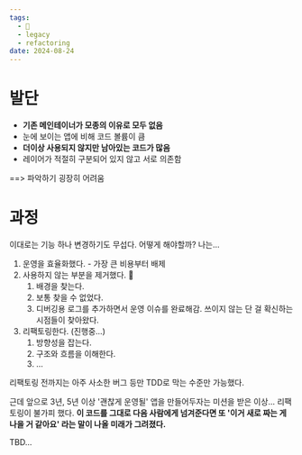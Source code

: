 ```yaml
---
tags:
  - 🌱
  - legacy
  - refactoring
date: 2024-08-24
---
```

# 발단

- **기존 메인테이너가 모종의 이유로 모두 없음**
- 눈에 보이는 앱에 비해 코드 볼륨이 큼
- **더이상 사용되지 않지만 남아있는 코드가 많음**
- 레이어가 적절히 구분되어 있지 않고 서로 의존함

==> 파악하기 굉장히 어려움

# 과정

이대로는 기능 하나 변경하기도 무섭다. 어떻게 해야할까? 나는…

1. 운영을 효율화했다. - 가장 큰 비용부터 배제
2. 사용하지 않는 부분을 제거했다. 🔪
	1. 배경을 찾는다.
	2. 보통 찾을 수 없었다.
	3. 디버깅용 로그를 추가하면서 운영 이슈를 완료해감. 쓰이지 않는 단 걸 확신하는 시점들이 찾아왔다.
3. 리팩토링한다. (진행중…)
	1. 방향성을 잡는다.
	2. 구조와 흐름을 이해한다.
	3. …


리팩토링 전까지는 아주 사소한 버그 등만 TDD로 막는 수준만 가능했다. 

근데 앞으로 3년, 5년 이상 '괜찮게 운영될' 앱을 만들어두자는 미션을 받은 이상… 리팩토링이 불가피 했다. **이 코드를 그대로 다음 사람에게 넘겨준다면 또 '이거 새로 짜는 게 나을 거 같아요' 라는 말이 나올 미래가 그려졌다.** 

TBD…